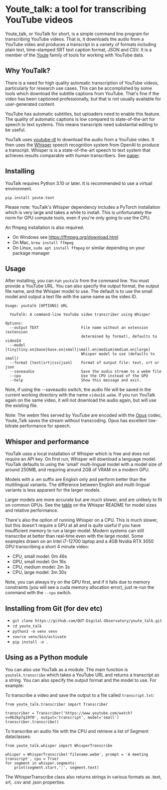 # Youte_talk: a tool for transcribing YouTube videos

Youte_talk, or YouTalk for short, is a simple command line program for transcribing YouTube videos. That is, it downloads the audio from a YouTube video and produces a transcript in a variety of formats including plain text, time-stamped SRT text caption format, JSON and CSV. It is a member of the [Youte](https://github.com/QUT-Digital-Observatory/youte) family of tools for working with YouTube data.

## Why YouTalk?

There is a need for high quality automatic transcription of YouTube videos, particularly for research use cases. 
This can be accomplished by some tools which download the subtitle captions from YouTube. That's fine if the video has been captioned professionally, but that is not usually available for user-generated content. 

YouTube has automatic subtitles, but uploaders need to enable this feature. The quality of automatic captions is low compared to state-of-the-art for speech to text systems. This means transcripts need substantial editing to be useful.

YouTalk uses [youtube-dl](https://github.com/ytdl-org/youtube-dl) to download the audio from a YouTube video. It then uses the [Whisper](https://github.com/openai/whisper) speech recognition system from OpenAI to produce a transcript. Whisper is is a state-of-the-art speech to text system that achieves results comparable with human transcribers. See [paper](https://arxiv.org/abs/2212.04356). 

## Installing

YouTalk requires Python 3.10 or later. It is recommended to use a virtual environment.

`pip install youte-text`

Please note: YouTalk's Whisper dependency includes a PyTorch installation which is very large and takes a while to install. This is unfortunately the norm for GPU compute tools, even if you're only going to use the CPU.

An ffmpeg installation is also required.

* On Windows see https://ffmpeg.org/download.html
* On Mac, `brew install ffmpeg`
* On Linux, `sudo apt install ffmpeg` or similar depending on your package manager

## Usage

After installing, you can run `youtalk` from the command line. You must provide a YouTube URL. You can also specify the output format, the output file name, and the Whisper model to use. The default is to use the small model and output a text file with the same name as the video ID.

```
Usage: youtalk [OPTIONS] URL

  YouTalk: A command-line YouTube video transcriber using Whisper

Options:
  --output TEXT                   File name without an extension (extension
                                  determined by format), defaults to videoId
  --model [tiny|tiny.en|base|base.en|small|small.en|medium|medium.en|large]
                                  Whisper model to use (defaults to small)
  --format [text|srt|csv|json]    Format of output file: text, srt or json
  --saveaudio                     Save the audio stream to a webm file
  --cpu                           Use the CPU instead of the GPU
  --help                          Show this message and exit.
```

Note, if using the --saveaudio switch, the audio file will be saved in the current working directory with the name `videoId.webm`.
If you run YouTalk again on the same video, it will not download the audio again, but will use the existing file.

Note: The webm files served by YouTube are encoded with the [Opus](https://opus-codec.org/) codec, Youte_Talk saves the stream without transcoding. Opus has excellent low-bitrate performance for speech.

## Whisper and performance

YouTalk uses a local installation of Whisper which is free and does not require an API key. 
On first run, Whisper will download a language model. YouTalk defaults to using the 'small' multi-lingual model with a model size of around 250MB, and requiring around 2GB of VRAM on a modern GPU.

Models with a .en suffix are English only and perform better than the multilingual variants. The difference between English and multi-lingual variants is less apparent for the larger models.

Larger models are more accurate but are much slower, and are unlikely to fit on common GPUs. See the [table](https://github.com/openai/whisper) on the Whisper README for model sizes and relative performance.

There's also the option of running Whisper on a CPU. This is much slower, but this doesn't require a GPU at all and is quite useful if you have insufficient memory to run a larger model. Modern systems can still transcribe at better than real-time even with the large model. Some examples drawn on an Intel i7-12700 laptop and a 4GB Nvidia RTX 3050 GPU transcribing a short 4 minute video:

* CPU, small model: 0m 46s
* GPU, small model: 0m 16s
* CPU, medium model: 2m 3s
* CPU, large model: 3m 30s

Note, you can always try on the GPU first, and if it fails due to memory constraints (you will see a cuda memory allocation error), just re-run the command with the `--cpu` switch.

## Installing from Git (for dev etc)

- `git clone https://github.com/QUT-Digital-Observatory/youte_talk.git`
- `cd youte_talk`
- `python3 -m venv venv`
- `source venv/bin/activate`
- `pip install -e .`

## Using as a Python module

You can also use YouTalk as a module. The main function is `youtalk.transcribe` which takes a YouTube URL and returns a transcript as a string. You can also specify the output format and the model to use. For example:

To transcribe a video and save the output to a file called `transcript.txt`:

```python:
from youte_talk.transcriber import Transcriber

transcriber = Transcriber('https://www.youtube.com/watch?v=9bZkp7q19f0', output='transcript', model='small')
transcriber.transcribe()
```

To transcribe an audio file with the CPU and retrieve a list of Segment dataclasses:

```python:
from youte_talk.whisper import WhisperTranscribe

whisper = WhisperTranscribe('filename.webm', prompt = 'A meeting transcript', cpu = True)
for segment in whisper.segments:
    print(segment.start,':', segment.text)
```

The WhisperTranscribe class also returns strings in various formats as .text, srt, .csv and .json properties.


